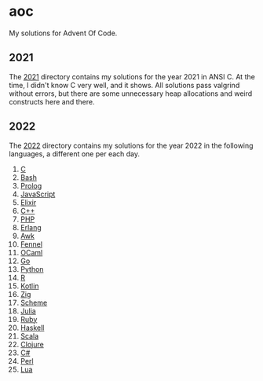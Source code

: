 # aoc

My solutions for Advent Of Code.

## 2021

The [2021](2021) directory contains my solutions for the year 2021 in ANSI C. 
At the time, I didn't know C very well, and it shows. All solutions pass 
valgrind without errors, but there are some unnecessary heap allocations and 
weird constructs here and there.

## 2022

The [2022](2022) directory contains my solutions for the year 2022 in the 
following languages, a different one per each day.

1. [C](2022/01)
2. [Bash](2022/02)
3. [Prolog](2022/03)
4. [JavaScript](2022/04)
5. [Elixir](2022/05)
6. [C++](2022/06)
7. [PHP](2022/07)
8. [Erlang](2022/08)
9. [Awk](2022/09)
10. [Fennel](2022/10)
11. [OCaml](2022/11)
12. [Go](2022/12)
13. [Python](2022/13)
14. [R](2022/14)
15. [Kotlin](2022/15)
16. [Zig](2022/16)
17. [Scheme](2022/17)
18. [Julia](2022/18)
19. [Ruby](2022/19)
20. [Haskell](2022/20)
21. [Scala](2022/21)
22. [Clojure](2022/22)
24. [C#](2022/23)
23. [Perl](2022/24)
25. [Lua](2022/25)
